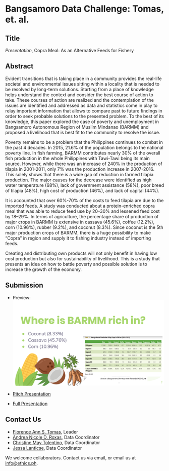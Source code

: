 # Bangsamoro Data Challenge: Tomas, et. al.  

## Title

*Presentation*, Copra Meal: As an Alternative Feeds for Fishery

## Abstract

Evident transitions that is taking place in a community provides the real-life societal and environmental issues sitting within a locality that is needed to be resolved by long-term solutions. Starting from a place of knowledge helps understand the context and consider the best course of action to take. These courses of action are realized and the contemplation of the issues are identified and addressed as data and statistics come in play to relay important information that allows to compare past to future findings in order to seek probable solutions to the presented problem. To the best of its knowledge, this paper explored the case of poverty and unemployment in Bangsamoro Autonomous Region of Muslim Mindanao (BARMM) and proposed a livelihood that is best fit to the community to resolve the issue.

Poverty remains to be a problem that the Philippines continues to combat in the past 4 decades. In 2015, 21.6% of the population belongs to the national poverty line. In fish farming, BARMM contributes nearly 30% of the overall fish production in the whole Philippines with Tawi-Tawi being its main source. However, while there was an increase of 240% in the production of tilapia in 2001-2011, only 7% was the production increase in 2007-2016. This solely shows that there is a wide gap of reduction in farmed tilapia production. The major causes for the decrease were identified as high water temperature (68%), lack of government assistance (58%), poor breed of tilapia (48%), high cost of production (46%), and lack of capital (44%).

It is accounted that over 60%-70% of the costs to feed tilapia are due to the imported feeds. A study was conducted about a protein-enriched copra meal that was able to reduce feed use by 20–30% and lessened feed cost by 18–29%. In terms of agriculture, the percentage share of production of major crops in BARMM is extensive in cassava (45.6%), coffee (12.2%), corn (10.96%), rubber (9.2%), and coconut (8.3%). Since coconut is the 5th major production crops of BARMM, there is a huge possibility to make “Copra” in region and supply it to fishing industry instead of importing feeds.

Creating and distributing own products will not only benefit in having low cost production but also for sustainability of livelihood. This is a study that presents an idea on how to battle poverty and possible solution is to increase the growth of the economy.

## Submission
* Preview: 
![alt text](https://github.com/ethicsph/bangsamoro-data-challenge/blob/master/tomas-et-al/preview.png "Crops")

* [Pitch Presentation](https://github.com/ethicsph/bangsamoro-data-challenge/blob/master/tomas-et-al/COPRA%20AS%20AN%20ALTERNATIVE%20FEEDS%20FOR%20TILAPIA%20-%20LPU%20TEAM%203.pdf)
* [Full Presentation](https://github.com/ethicsph/bangsamoro-data-challenge/blob/master/tomas-et-al/Copra%20Meal%20As%20an%20Alternative%20Feeds%20for%20Fishery%20-%20LPU%20LAGUNA%20TEAM%203.pdf)

## Contact Us

* [Florence Ann S. Tomas](mailto:florence.tomas09@gmail.com), Leader
* [Andrea Nicole D. Roxas](mailto:andreanicole.roxas@gmail.com), Data Coordinator
* [Christine May Tolentino](mailto:tinmaytolentino@gmail.com), Data Coordinator
* [Jessa Lanticse](mailto:jessalanticse1400@gmail.com), Data Coordinator

We welcome collaborators. Contact us via email, or email us at info@ethics.ph.